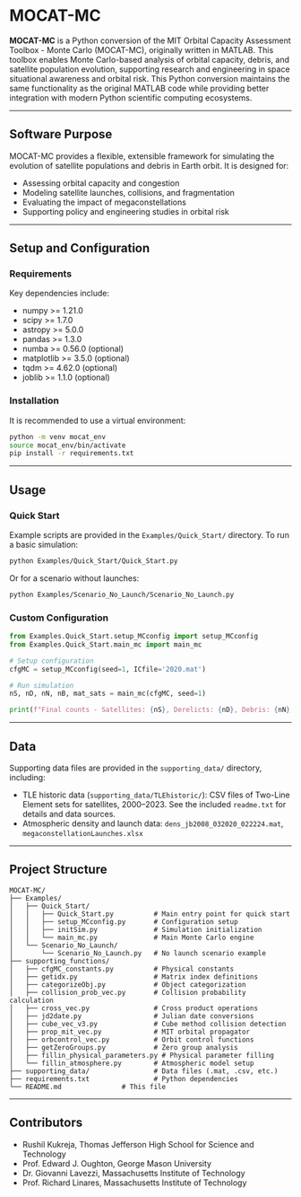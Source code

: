 # MOCAT-MC

**MOCAT-MC** is a Python conversion of the MIT Orbital Capacity Assessment Toolbox - Monte Carlo (MOCAT-MC), originally written in MATLAB. This toolbox enables Monte Carlo-based analysis of orbital capacity, debris, and satellite population evolution, supporting research and engineering in space situational awareness and orbital risk. This Python conversion maintains the same functionality as the original MATLAB code while providing better integration with modern Python scientific computing ecosystems.

---

## Software Purpose

MOCAT-MC provides a flexible, extensible framework for simulating the evolution of satellite populations and debris in Earth orbit. It is designed for:
- Assessing orbital capacity and congestion
- Modeling satellite launches, collisions, and fragmentation
- Evaluating the impact of megaconstellations
- Supporting policy and engineering studies in orbital risk

---

## Setup and Configuration

### Requirements

Key dependencies include:
- numpy >= 1.21.0
- scipy >= 1.7.0
- astropy >= 5.0.0
- pandas >= 1.3.0
- numba >= 0.56.0 (optional)
- matplotlib >= 3.5.0 (optional)
- tqdm >= 4.62.0 (optional)
- joblib >= 1.1.0 (optional)

### Installation

It is recommended to use a virtual environment:

```bash
python -m venv mocat_env
source mocat_env/bin/activate
pip install -r requirements.txt
```

---
## Usage
### Quick Start

Example scripts are provided in the `Examples/Quick_Start/` directory. To run a basic simulation:

```bash
python Examples/Quick_Start/Quick_Start.py
```

Or for a scenario without launches:

```bash
python Examples/Scenario_No_Launch/Scenario_No_Launch.py
```

### Custom Configuration

```python
from Examples.Quick_Start.setup_MCconfig import setup_MCconfig
from Examples.Quick_Start.main_mc import main_mc

# Setup configuration
cfgMC = setup_MCconfig(seed=1, ICfile='2020.mat')

# Run simulation
nS, nD, nN, nB, mat_sats = main_mc(cfgMC, seed=1)

print(f"Final counts - Satellites: {nS}, Derelicts: {nD}, Debris: {nN}, Rocket Bodies: {nB}")
```

---

## Data

Supporting data files are provided in the `supporting_data/` directory, including:
- TLE historic data (`supporting_data/TLEhistoric/`): CSV files of Two-Line Element sets for satellites, 2000–2023. See the included `readme.txt` for details and data sources.
- Atmospheric density and launch data: `dens_jb2008_032020_022224.mat`, `megaconstellationLaunches.xlsx`

---

## Project Structure

```
MOCAT-MC/
├── Examples/
│   ├── Quick_Start/
│   │   ├── Quick_Start.py          # Main entry point for quick start
│   │   ├── setup_MCconfig.py       # Configuration setup
│   │   ├── initSim.py              # Simulation initialization
│   │   └── main_mc.py              # Main Monte Carlo engine
│   └── Scenario_No_Launch/
│       └── Scenario_No_Launch.py   # No launch scenario example
├── supporting_functions/
│   ├── cfgMC_constants.py          # Physical constants
│   ├── getidx.py                   # Matrix index definitions
│   ├── categorizeObj.py            # Object categorization
│   ├── collision_prob_vec.py       # Collision probability calculation
│   ├── cross_vec.py                # Cross product operations
│   ├── jd2date.py                  # Julian date conversions
│   ├── cube_vec_v3.py              # Cube method collision detection
│   ├── prop_mit_vec.py             # MIT orbital propagator
│   ├── orbcontrol_vec.py           # Orbit control functions
│   ├── getZeroGroups.py            # Zero group analysis
│   ├── fillin_physical_parameters.py # Physical parameter filling
│   └── fillin_atmosphere.py        # Atmospheric model setup
├── supporting_data/                # Data files (.mat, .csv, etc.)
├── requirements.txt                # Python dependencies
└── README.md               # This file
```

---

## Contributors

- Rushil Kukreja, Thomas Jefferson High School for Science and Technology
- Prof. Edward J. Oughton, George Mason University
- Dr. Giovanni Lavezzi, Massachusetts Institute of Technology
- Prof. Richard Linares, Massachusetts Institute of Technology
